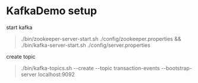 # KafkaDemo setup

start kafka
> ./bin/zookeeper-server-start.sh ./config/zookeeper.properties &&
> ./bin/kafka-server-start.sh ./config/server.properties

create topic
> ./bin/kafka-topics.sh --create --topic transaction-events --bootstrap-server localhost:9092

